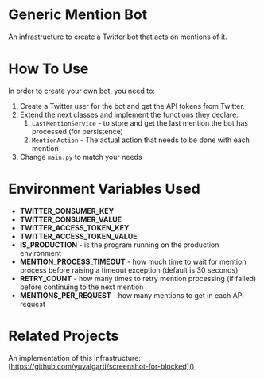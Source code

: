 # Generic Mention Bot 
An infrastructure to create a Twitter bot that acts on mentions of it.

# How To Use
In order to create your own bot, you need to:
1. Create a Twitter user for the bot and get the API tokens from Twitter.
2. Extend the next classes and implement the functions they declare:
   1. `LastMentionService` - to store and get the last mention the bot has processed (for persistence)
   2. `MentionAction` - The actual action that needs to be done with each mention
3. Change `main.py` to match your needs

# Environment Variables Used
* **TWITTER_CONSUMER_KEY**
* **TWITTER_CONSUMER_VALUE**
* **TWITTER_ACCESS_TOKEN_KEY**
* **TWITTER_ACCESS_TOKEN_VALUE**
* **IS_PRODUCTION** - is the program running on the production environment
* **MENTION_PROCESS_TIMEOUT** - how much time to wait for mention process before raising a timeout exception (default is 30 seconds)
* **RETRY_COUNT** - how many times to retry mention processing (if failed) before continuing to the next mention
* **MENTIONS_PER_REQUEST** - how many mentions to get in each API request

# Related Projects
An implementation of this infrastructure:
[https://github.com/yuvalgarti/screenshot-for-blocked]()
